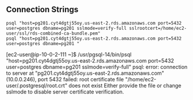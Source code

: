 ## Connection Strings
```
psql "host=pg201.cyt4dgtj55oy.us-east-2.rds.amazonaws.com port=5432 user=postgres dbname=pg201 sslmode=verify-full sslrootcert=/home/ec2-user/ssl/rds-combined-ca-bundle.pem"
psql "host=pg201.cyt4dgtj55oy.us-east-2.rds.amazonaws.com port=5432 user=postgres dbname=pg201 "
```
[ec2-user@ip-10-0-2-111 ~]$ /usr/pgsql-14/bin/psql "host=pg201.cyt4dgtj55oy.us-east-2.rds.amazonaws.com port=5432 user=postgres dbname=pg201  sslmode=verify-full"
psql: error: connection to server at "pg201.cyt4dgtj55oy.us-east-2.rds.amazonaws.com" (10.0.0.246), port 5432 failed: root certificate file "/home/ec2-user/.postgresql/root.crt" does not exist
Either provide the file or change sslmode to disable server certificate verification.

